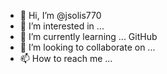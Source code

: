 - 👋 Hi, I’m @jsolis770
- 👀 I’m interested in ...
- 🌱 I’m currently learning ... GitHub
- 💞️ I’m looking to collaborate on ...
- 📫 How to reach me ...

<!---
jsolis770/jsolis770 is a ✨ special ✨ repository because its `README.md` (this file) appears on your GitHub profile.
You can click the Preview link to take a look at your changes.
--->
